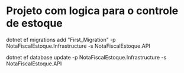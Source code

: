 # Projeto com logica para o controle de estoque

dotnet ef migrations add "First_Migration" -p NotaFiscalEstoque.Infrastructure -s NotaFiscalEstoque.API

dotnet ef database update -p NotaFiscalEstoque.Infrastructure -s NotaFiscalEstoque.API